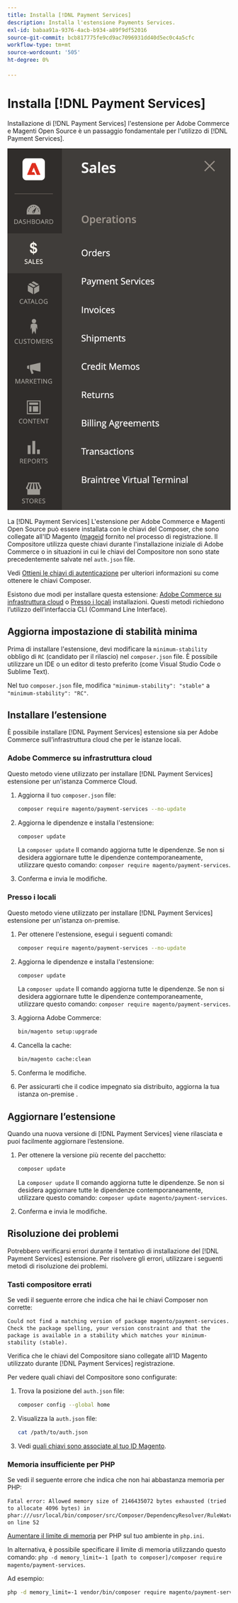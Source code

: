 ```yaml
---
title: Installa [!DNL Payment Services]
description: Installa l'estensione Payments Services.
exl-id: babaa91a-9376-4acb-b934-a89f9df52016
source-git-commit: bcb817775fe9cd9ac7096931dd40d5ec0c4a5cfc
workflow-type: tm+mt
source-wordcount: '505'
ht-degree: 0%

---
```


# Installa [!DNL Payment Services]

Installazione di [!DNL Payment Services] l&#39;estensione per Adobe Commerce e Magenti Open Source è un passaggio fondamentale per l&#39;utilizzo di [!DNL Payment Services].

![[!DNL Payment Services] vista amministratore dell&#39;estensione](assets/admin-view.png)

La [!DNL Payment Services] L&#39;estensione per Adobe Commerce e Magenti Open Source può essere installata con le chiavi del Composer, che sono collegate all&#39;ID Magento ([mageid](https://devdocs.magento.com/marketplace/sellers/profile-personal.html#field-descriptions) fornito nel processo di registrazione. Il Compositore utilizza queste chiavi durante l&#39;installazione iniziale di Adobe Commerce o in situazioni in cui le chiavi del Compositore non sono state precedentemente salvate nel `auth.json` file.

Vedi [Ottieni le chiavi di autenticazione](https://devdocs.magento.com/guides/v2.4/install-gde/prereq/connect-auth.html) per ulteriori informazioni su come ottenere le chiavi Composer.

Esistono due modi per installare questa estensione: [Adobe Commerce su infrastruttura cloud](https://devdocs.magento.com/payment-services/install-payments.html#magento-commerce-cloud) o [Presso i locali](https://devdocs.magento.com/payment-services/install-payments.html#on-premises) installazioni. Questi metodi richiedono l’utilizzo dell’interfaccia CLI (Command Line Interface).

## Aggiorna impostazione di stabilità minima

Prima di installare l&#39;estensione, devi modificare la `minimum-stability` obbligo di `RC` (candidato per il rilascio) nel `composer.json` file. È possibile utilizzare un IDE o un editor di testo preferito (come Visual Studio Code o Sublime Text).

Nel tuo `composer.json` file, modifica `"minimum-stability": "stable"` a `"minimum-stability": "RC"`.

## Installare l’estensione

È possibile installare [!DNL Payment Services] estensione sia per Adobe Commerce sull’infrastruttura cloud che per le istanze locali.

### Adobe Commerce su infrastruttura cloud

Questo metodo viene utilizzato per installare [!DNL Payment Services] estensione per un&#39;istanza Commerce Cloud.

1. Aggiorna il tuo `composer.json` file:

   ```bash
   composer require magento/payment-services --no-update
   ```

1. Aggiorna le dipendenze e installa l&#39;estensione:

   ```bash
   composer update
   ```

   La `composer update` Il comando aggiorna tutte le dipendenze. Se non si desidera aggiornare tutte le dipendenze contemporaneamente, utilizzare questo comando: `composer require magento/payment-services`.

1. Conferma e invia le modifiche.

### Presso i locali

Questo metodo viene utilizzato per installare [!DNL Payment Services] estensione per un&#39;istanza on-premise.

1. Per ottenere l&#39;estensione, esegui i seguenti comandi:

   ```bash
   composer require magento/payment-services --no-update
   ```

1. Aggiorna le dipendenze e installa l&#39;estensione:

   ```bash
   composer update
   ```

   La `composer update` Il comando aggiorna tutte le dipendenze. Se non si desidera aggiornare tutte le dipendenze contemporaneamente, utilizzare questo comando: `composer require magento/payment-services`.

1. Aggiorna Adobe Commerce:

   ```bash
   bin/magento setup:upgrade
   ```

1. Cancella la cache:

   ```bash
   bin/magento cache:clean
   ```

1. Conferma le modifiche.
1. Per assicurarti che il codice impegnato sia distribuito, aggiorna la tua istanza on-premise .

## Aggiornare l’estensione

Quando una nuova versione di [!DNL Payment Services] viene rilasciata e puoi facilmente aggiornare l’estensione.

1. Per ottenere la versione più recente del pacchetto:

   ```bash
   composer update
   ```

   La `composer update` Il comando aggiorna tutte le dipendenze. Se non si desidera aggiornare tutte le dipendenze contemporaneamente, utilizzare questo comando: `composer update magento/payment-services`.

1. Conferma e invia le modifiche.

## Risoluzione dei problemi

Potrebbero verificarsi errori durante il tentativo di installazione del [!DNL Payment Services] estensione. Per risolvere gli errori, utilizzare i seguenti metodi di risoluzione dei problemi.

### Tasti compositore errati

Se vedi il seguente errore che indica che hai le chiavi Composer non corrette:

```terminal
Could not find a matching version of package magento/payment-services. Check the package spelling, your version constraint and that the package is available in a stability which matches your minimum-stability (stable).
```

Verifica che le chiavi del Compositore siano collegate all’ID Magento utilizzato durante [!DNL Payment Services] registrazione.

Per vedere quali chiavi del Compositore sono configurate:

1. Trova la posizione del `auth.json` file:

   ```bash
   composer config --global home
   ```

1. Visualizza la `auth.json` file:

   ```bash
   cat /path/to/auth.json
   ```

1. Vedi [quali chiavi sono associate al tuo ID Magento](https://devdocs.magento.com/guides/v2.4/install-gde/prereq/connect-auth.html).

### Memoria insufficiente per PHP

Se vedi il seguente errore che indica che non hai abbastanza memoria per PHP:

```terminal
Fatal error: Allowed memory size of 2146435072 bytes exhausted (tried to allocate 4096 bytes) in phar:///usr/local/bin/composer/src/Composer/DependencyResolver/RuleWatchGraph.php on line 52
```

[Aumentare il limite di memoria](https://devdocs.magento.com/cloud/project/magento-app-php-ini.html#increase-php-memory-limit) per PHP sul tuo ambiente in `php.ini`.

In alternativa, è possibile specificare il limite di memoria utilizzando questo comando: `php -d memory_limit=-1 [path to composer]/composer require magento/payment-services`.

Ad esempio:

```bash
php -d memory_limit=-1 vendor/bin/composer require magento/payment-services
```
